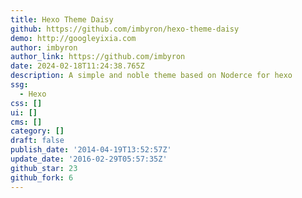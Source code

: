 ```yaml
---
title: Hexo Theme Daisy
github: https://github.com/imbyron/hexo-theme-daisy
demo: http://googleyixia.com
author: imbyron
author_link: https://github.com/imbyron
date: 2024-02-18T11:24:38.765Z
description: A simple and noble theme based on Noderce for hexo
ssg:
  - Hexo
css: []
ui: []
cms: []
category: []
draft: false
publish_date: '2014-04-19T13:52:57Z'
update_date: '2016-02-29T05:57:35Z'
github_star: 23
github_fork: 6
---
```

